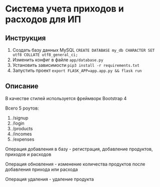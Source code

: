 # Система учета приходов и расходов для ИП

## Инструкция

1. Создать базу данных MySQL `CREATE DATABASE my_db CHARACTER SET utf8 COLLATE utf8_general_ci;`
2. Изменить конфиг в файле `app/database.py`
3. Установить зависимости `pip3 install -r requirements.txt`
4. Запустить проект `export FLASK_APP=app.app.py && flask run`

## Описание

В качестве стилей используется фреймворк Bootstrap 4

Всего 5 роутов:
1. /signup
2. /login
3. /products
4. /incomes
5. /expenses

Операция добавления в базу - регистрация, добавление продуктов, приходов и расходов

Операция обновления - изменение количества продуктов после добавления прихода или расхода

Операция удаления - удаление продукта